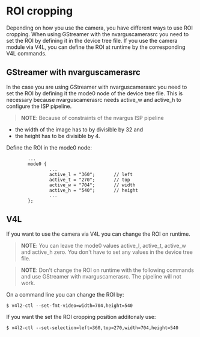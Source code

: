 # ROI cropping

Depending on how you use the camera, you have different ways to use ROI cropping. When using GStreamer with the nvarguscamerasrc you need to set the ROI by defining it in the device tree file. If you use the camera module via V4L, you can define the ROI at runtime by the corresponding V4L commands.

## GStreamer with nvarguscamerasrc

In the case you are using GStreamer with nvarguscamerasrc you need to set the ROI by defining it the mode0 node of the device tree file. This is necessary because nvarguscamerasrc needs active_w and active_h to configure the ISP pipeline. 

>**NOTE**: Because of constraints of the nvargus ISP pipeline 
* the width of the image has to by divisible by 32 and
* the height has to be divisible by 4.

Define the ROI in the mode0 node:
```
        ...
        mode0 {
                ...
                active_l = "360";       // left
                active_t = "270";       // top
                active_w = "704";       // width
                active_h = "540";       // height
                ...
        };
```

## V4L

If you want to use the camera via V4L you can change the ROI on runtime. 

> **NOTE**: You can leave the mode0 values active_l, active_t, active_w and active_h zero. You don't have to set any values in the device tree file.

> **NOTE**: Don't change the ROI on runtime with the following commands and use GStreamer with nvarguscamerasrc. The pipeline will not work.

On a command line you can change the ROI by:
```
$ v4l2-ctl --set-fmt-video=width=704,height=540
```
If you want the set the ROI cropping position additonaly use:
```
$ v4l2-ctl --set-selection=left=360,top=270,width=704,height=540
```